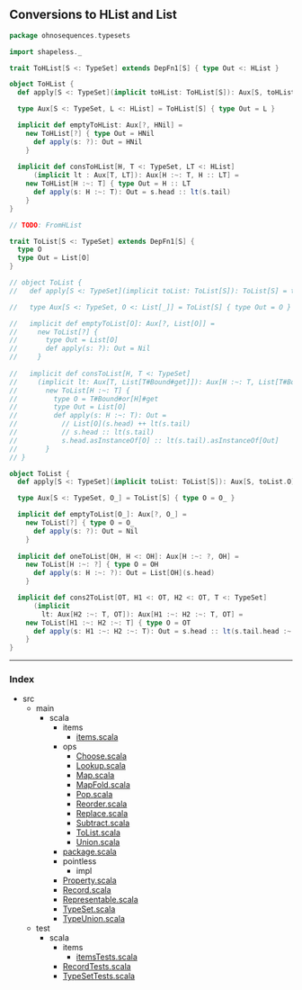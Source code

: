 
## Conversions to HList and List


```scala
package ohnosequences.typesets

import shapeless._

trait ToHList[S <: TypeSet] extends DepFn1[S] { type Out <: HList }

object ToHList {
  def apply[S <: TypeSet](implicit toHList: ToHList[S]): Aux[S, toHList.Out] = toHList

  type Aux[S <: TypeSet, L <: HList] = ToHList[S] { type Out = L }

  implicit def emptyToHList: Aux[?, HNil] = 
    new ToHList[?] { type Out = HNil
      def apply(s: ?): Out = HNil
    }
  
  implicit def consToHList[H, T <: TypeSet, LT <: HList]
      (implicit lt : Aux[T, LT]): Aux[H :~: T, H :: LT] = 
    new ToHList[H :~: T] { type Out = H :: LT
      def apply(s: H :~: T): Out = s.head :: lt(s.tail)
    }
}

// TODO: FromHList

trait ToList[S <: TypeSet] extends DepFn1[S] {
  type O
  type Out = List[O]
}

// object ToList {
//   def apply[S <: TypeSet](implicit toList: ToList[S]): ToList[S] = toList

//   type Aux[S <: TypeSet, O <: List[_]] = ToList[S] { type Out = O }

//   implicit def emptyToList[O]: Aux[?, List[O]] = 
//     new ToList[?] {
//       type Out = List[O]
//       def apply(s: ?): Out = Nil
//     }
  
//   implicit def consToList[H, T <: TypeSet]
//     (implicit lt: Aux[T, List[T#Bound#get]]): Aux[H :~: T, List[T#Bound#or[H]#get]] =
//       new ToList[H :~: T] {
//         type O = T#Bound#or[H]#get
//         type Out = List[O]
//         def apply(s: H :~: T): Out = 
//           // List[O](s.head) ++ lt(s.tail)
//           // s.head :: lt(s.tail)
//           s.head.asInstanceOf[O] :: lt(s.tail).asInstanceOf[Out]
//       }
// }

object ToList {
  def apply[S <: TypeSet](implicit toList: ToList[S]): Aux[S, toList.O] = toList

  type Aux[S <: TypeSet, O_] = ToList[S] { type O = O_ }

  implicit def emptyToList[O_]: Aux[?, O_] = 
    new ToList[?] { type O = O_
      def apply(s: ?): Out = Nil
    }
  
  implicit def oneToList[OH, H <: OH]: Aux[H :~: ?, OH] =
    new ToList[H :~: ?] { type O = OH
      def apply(s: H :~: ?): Out = List[OH](s.head)
    }

  implicit def cons2ToList[OT, H1 <: OT, H2 <: OT, T <: TypeSet]
      (implicit 
        lt: Aux[H2 :~: T, OT]): Aux[H1 :~: H2 :~: T, OT] = 
    new ToList[H1 :~: H2 :~: T] { type O = OT
      def apply(s: H1 :~: H2 :~: T): Out = s.head :: lt(s.tail.head :~: s.tail.tail)
    }
}

```


------

### Index

+ src
  + main
    + scala
      + items
        + [items.scala][main/scala/items/items.scala]
      + ops
        + [Choose.scala][main/scala/ops/Choose.scala]
        + [Lookup.scala][main/scala/ops/Lookup.scala]
        + [Map.scala][main/scala/ops/Map.scala]
        + [MapFold.scala][main/scala/ops/MapFold.scala]
        + [Pop.scala][main/scala/ops/Pop.scala]
        + [Reorder.scala][main/scala/ops/Reorder.scala]
        + [Replace.scala][main/scala/ops/Replace.scala]
        + [Subtract.scala][main/scala/ops/Subtract.scala]
        + [ToList.scala][main/scala/ops/ToList.scala]
        + [Union.scala][main/scala/ops/Union.scala]
      + [package.scala][main/scala/package.scala]
      + pointless
        + impl
      + [Property.scala][main/scala/Property.scala]
      + [Record.scala][main/scala/Record.scala]
      + [Representable.scala][main/scala/Representable.scala]
      + [TypeSet.scala][main/scala/TypeSet.scala]
      + [TypeUnion.scala][main/scala/TypeUnion.scala]
  + test
    + scala
      + items
        + [itemsTests.scala][test/scala/items/itemsTests.scala]
      + [RecordTests.scala][test/scala/RecordTests.scala]
      + [TypeSetTests.scala][test/scala/TypeSetTests.scala]

[main/scala/items/items.scala]: ../items/items.scala.md
[main/scala/ops/Choose.scala]: Choose.scala.md
[main/scala/ops/Lookup.scala]: Lookup.scala.md
[main/scala/ops/Map.scala]: Map.scala.md
[main/scala/ops/MapFold.scala]: MapFold.scala.md
[main/scala/ops/Pop.scala]: Pop.scala.md
[main/scala/ops/Reorder.scala]: Reorder.scala.md
[main/scala/ops/Replace.scala]: Replace.scala.md
[main/scala/ops/Subtract.scala]: Subtract.scala.md
[main/scala/ops/ToList.scala]: ToList.scala.md
[main/scala/ops/Union.scala]: Union.scala.md
[main/scala/package.scala]: ../package.scala.md
[main/scala/Property.scala]: ../Property.scala.md
[main/scala/Record.scala]: ../Record.scala.md
[main/scala/Representable.scala]: ../Representable.scala.md
[main/scala/TypeSet.scala]: ../TypeSet.scala.md
[main/scala/TypeUnion.scala]: ../TypeUnion.scala.md
[test/scala/items/itemsTests.scala]: ../../../test/scala/items/itemsTests.scala.md
[test/scala/RecordTests.scala]: ../../../test/scala/RecordTests.scala.md
[test/scala/TypeSetTests.scala]: ../../../test/scala/TypeSetTests.scala.md